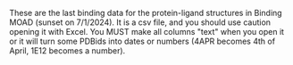 These are the last binding data for the protein-ligand structures in Binding MOAD (sunset on 7/1/2024).  It is a csv file, and you should use caution opening it with Excel.  You MUST make all columns "text" when you open it or it will turn some PDBids into dates or numbers (4APR becomes 4th of April, 1E12 becomes a number).
